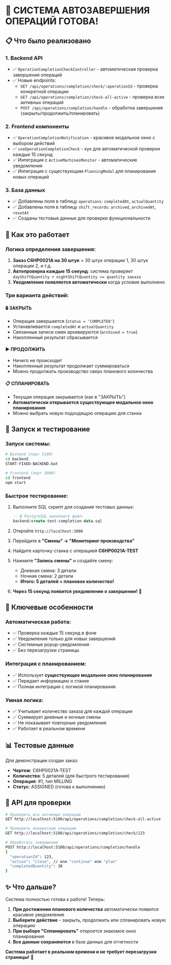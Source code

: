 # 🎉 СИСТЕМА АВТОЗАВЕРШЕНИЯ ОПЕРАЦИЙ ГОТОВА!

## 📋 Что было реализовано

### 1. Backend API
- ✅ `OperationCompletionCheckController` - автоматическая проверка завершения операций
- ✅ Новые endpoints:
  - `GET /api/operations/completion/check/:operationId` - проверка конкретной операции
  - `GET /api/operations/completion/check-all-active` - проверка всех активных операций  
  - `POST /api/operations/completion/handle` - обработка завершения (закрыть/продолжить/планировать)

### 2. Frontend компоненты
- ✅ `OperationCompletionNotification` - красивое модальное окно с выбором действий
- ✅ `useOperationCompletionCheck` - хук для автоматической проверки каждые 15 секунд
- ✅ Интеграция с `ActiveMachinesMonitor` - автоматические уведомления
- ✅ Интеграция с существующим `PlanningModal` для планирования новых операций

### 3. База данных
- ✅ Добавлены поля в таблицу `operations`: `completedAt`, `actualQuantity`
- ✅ Добавлены поля в таблицу `shift_records`: `archived`, `archivedAt`, `resetAt`
- ✅ Созданы тестовые данные для проверки функциональности

## 🔄 Как это работает

### Логика определения завершения:
1. **Заказ C6HP0021A на 30 штук** = 30 штук операции 1, 30 штук операции 2, и т.д.
2. **Автопроверка каждые 15 секунд**: система проверяет `dayShiftQuantity + nightShiftQuantity >= quantity заказа`
3. **Уведомление появляется автоматически** когда условие выполнено

### Три варианта действий:

#### 🔒 **ЗАКРЫТЬ**
- Операция завершается (`status = 'COMPLETED'`)
- Устанавливается `completedAt` и `actualQuantity`
- Связанные записи смен архивируются (`archived = true`)
- Накопленный результат сбрасывается

#### ▶️ **ПРОДОЛЖИТЬ** 
- Ничего не происходит
- Накопленный результат продолжает суммироваться
- Можно продолжать производство сверх планового количества

#### 📋 **СПЛАНИРОВАТЬ**
- Текущая операция закрывается (как в "ЗАКРЫТЬ")
- **Автоматически открывается существующее модальное окно планирования**
- Можно выбрать новую подходящую операцию для станка

## 🚀 Запуск и тестирование

### Запуск системы:
```bash
# Backend (порт 5100)
cd backend
START-FIXED-BACKEND.bat

# Frontend (порт 3000)  
cd frontend
npm start
```

### Быстрое тестирование:
1. Выполните SQL скрипт для создания тестовых данных:
   ```sql
   -- В PostgreSQL выполните файл:
   backend/create-test-completion-data.sql
   ```

2. Откройте `http://localhost:3000`

3. Перейдите в **"Смены" → "Мониторинг производства"**

4. Найдите карточку станка с операцией **C6HP0021A-TEST**

5. Нажмите **"Запись смены"** и создайте смену:
   - Дневная смена: 3 детали
   - Ночная смена: 2 детали
   - **Итого: 5 деталей = плановое количество!**

6. **Через 15 секунд появится уведомление о завершении!** 🎉

## 🎯 Ключевые особенности

### Автоматическая работа:
- ✅ Проверка каждые 15 секунд в фоне
- ✅ Уведомления только для новых завершений
- ✅ Системные popup-уведомления
- ✅ Без перезагрузки страницы

### Интеграция с планированием:
- ✅ Использует **существующее модальное окно планирования**
- ✅ Передает информацию о станке
- ✅ Полная интеграция с логикой планирования

### Умная логика:
- ✅ Учитывает количество заказа для каждой операции
- ✅ Суммирует дневные и ночные смены
- ✅ Не показывает повторные уведомления
- ✅ Работает в реальном времени

## 📊 Тестовые данные

Для демонстрации создан заказ:
- **Чертеж**: C6HP0021A-TEST
- **Количество**: 5 деталей (для быстрого тестирования)
- **Операция**: #1, тип MILLING
- **Статус**: ASSIGNED (готова к выполнению)

## 🔧 API для проверки

```bash
# Проверить все активные операции
GET http://localhost:5100/api/operations/completion/check-all-active

# Проверить конкретную операцию
GET http://localhost:5100/api/operations/completion/check/123

# Обработать завершение
POST http://localhost:5100/api/operations/completion/handle
{
  "operationId": 123,
  "action": "close", // или "continue" или "plan"
  "completedQuantity": 30
}
```

## ✨ Что дальше?

Система полностью готова к работе! Теперь:

1. **При достижении планового количества** автоматически появится красивое уведомление
2. **Выберите действие** - закрыть, продолжить или спланировать новую операцию  
3. **При выборе "Спланировать"** откроется знакомое окно планирования
4. **Все данные сохраняются** в базе данных для отчетности

**Система работает в реальном времени и не требует перезагрузки страницы!** 🚀
